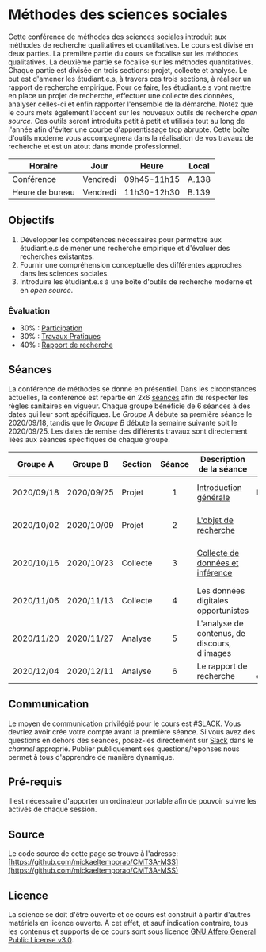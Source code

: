 # Méthodes des sciences sociales

Cette conférence de méthodes des sciences sociales introduit aux méthodes de recherche qualitatives et quantitatives. Le cours est divisé en deux parties. La première partie du cours se focalise sur les méthodes qualitatives. La deuxième partie se focalise sur les méthodes quantitatives. Chaque partie est divisée en trois sections: projet, collecte et analyse. Le but est d'amener les étudiant.e.s, à travers ces trois sections, à réaliser un rapport de recherche empirique. Pour ce faire, les étudiant.e.s vont mettre en place un projet de recherche, effectuer une collecte des données, analyser celles-ci et enfin rapporter l'ensemble de la démarche. Notez que le cours mets également l'accent sur les nouveaux outils de recherche *open source*. Ces outils seront introduits petit à petit et utilisés tout au long de l'année afin d'éviter une courbe d'apprentissage trop abrupte. Cette boîte d'outils moderne vous accompagnera dans la réalisation de vos travaux de recherche et est un atout dans monde professionnel.

| Horaire         | Jour          | Heure       | Local |
| -------------   | ------------- | -           | -     |
| Conférence      | Vendredi      | 09h45-11h15 | A.138 |
| Heure de bureau | Vendredi      | 11h30-12h30 | B.139 |


## Objectifs
1. Développer les compétences nécessaires pour permettre aux étudiant.e.s de mener une recherche empirique et d'évaluer des recherches existantes.
2. Fournir une compréhension conceptuelle des différentes approches dans les sciences sociales.
3. Introduire les étudiant.e.s à une boîte d'outils de recherche moderne et en *open source*.

### Évaluation

- 30% : [Participation](part.md)
- 30% : [Travaux Pratiques](tp.md)
- 40% : [Rapport de recherche](rapport.md)


## Séances

La conférence de méthodes se donne en présentiel. Dans les circonstances actuelles, la conférence est répartie en 2x6 [séances](seance.md) afin de respecter les règles sanitaires en vigueur. Chaque groupe bénéficie de 6 séances à des dates qui leur sont spécifiques. Le *Groupe A* débute sa première séance le 2020/09/18, tandis que le *Groupe B* débute la semaine suivante soit le 2020/09/25. Les dates de remise des différents travaux sont directement liées aux séances spécifiques de chaque groupe.


| Groupe A   | Groupe B   | Section  | Séance | Description de la séance                          | À préparer                                                                                                  |
| -          | -          | -        | :-:    | -                                                 | :-:                                                                                                         |
| 2020/09/18 | 2020/09/25 | Projet   | 1      | [Introduction générale](1_devis_intro.md)         | [Syllabus](https://mickaeltemporao.github.io/CMT3A-MSS/), Inscription [Slack](https://methodesss.slack.com) |
| 2020/10/02 | 2020/10/09 | Projet   | 2      | [L'objet de recherche](2_devis_objet.md)          | (Chap. 1, KKV, 1994)                                                                                        |
| 2020/10/16 | 2020/10/23 | Collecte | 3      | [Collecte de données et inférence](3_collecte.md) | (Chap. 2, KKV, 1994); **[TP1](ql_lab_1.md)**                                                                |
| 2020/11/06 | 2020/11/13 | Collecte | 4      | Les données digitales opportunistes               | Lecture, 3;                                                                                                 |
| 2020/11/20 | 2020/11/27 | Analyse  | 5      | L'analyse de contenus, de discours, d'images      | Lecture, 4; **[TP2](ql_lab_2.md)**                                                                          |
| 2020/12/04 | 2020/12/11 | Analyse  | 6      | Le rapport de recherche                           | Brouillon du rapport                                                                                        |


## Communication
Le moyen de communication privilégié pour le cours est #[SLACK](https://methodesss.slack.com). Vous devriez avoir crée votre compte avant la première séance.
Si vous avez des questions en dehors des séances, posez-les directement sur [Slack](https://methodesss.slack.com) dans le *channel* approprié.
Publier publiquement ses questions/réponses nous permet à tous d'apprendre de manière dynamique.


## Pré-requis
Il est nécessaire d'apporter un ordinateur portable afin de pouvoir suivre les activés de chaque session.


## Source

Le code source de cette page se trouve à l'adresse: [https://github.com/mickaeltemporao/CMT3A-MSS](https://github.com/mickaeltemporao/CMT3A-MSS)


## Licence
La science se doit d'être ouverte et ce cours est construit à partir d'autres matériels en licence ouverte. À cet effet, et sauf indication contraire, tous les contenus et supports de ce cours sont sous licence [GNU Affero General Public License v3.0](https://spdx.org/licenses/AGPL-3.0-or-later.html).


